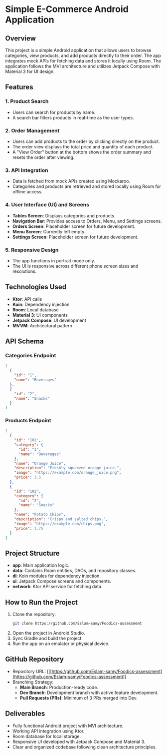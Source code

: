 # Simple E-Commerce Android Application

## Overview
This project is a simple Android application that allows users to browse categories, view products, and add products directly to their order. The app integrates mock APIs for fetching data and stores it locally using Room. The application follows the MVI architecture and utilizes Jetpack Compose with Material 3 for UI design.

## Features
### 1. Product Search
- Users can search for products by name.
- A search bar filters products in real-time as the user types.

### 2. Order Management
- Users can add products to the order by clicking directly on the product.
- The order view displays the total price and quantity of each product.
- A "View Order" button at the bottom shows the order summary and resets the order after viewing.

### 3. API Integration
- Data is fetched from mock APIs created using Mockaroo.
- Categories and products are retrieved and stored locally using Room for offline access.

### 4. User Interface (UI) and Screens
- **Tables Screen**: Displays categories and products.
- **Navigation Bar**: Provides access to Orders, Menu, and Settings screens.
- **Orders Screen**: Placeholder screen for future development.
- **Menu Screen**: Currently left empty.
- **Settings Screen**: Placeholder screen for future development.

### 5. Responsive Design
- The app functions in portrait mode only.
- The UI is responsive across different phone screen sizes and resolutions.

## Technologies Used
- **Ktor**: API calls
- **Koin**: Dependency injection
- **Room**: Local database
- **Material 3**: UI components
- **Jetpack Compose**: UI development
- **MVVM**: Architectural pattern

## API Schema
### Categories Endpoint
```json
[
  {
    "id": "1",
    "name": "Beverages"
  },
  {
    "id": "2",
    "name": "Snacks"
  }
]
```

### Products Endpoint
```json
[
  {
    "id": "101",
    "category": {
      "id": "1",
      "name": "Beverages"
    },
    "name": "Orange Juice",
    "description": "Freshly squeezed orange juice.",
    "image": "https://example.com/orange_juice.png",
    "price": 3.5
  },
  {
    "id": "102",
    "category": {
      "id": "2",
      "name": "Snacks"
    },
    "name": "Potato Chips",
    "description": "Crispy and salted chips.",
    "image": "https://example.com/chips.png",
    "price": 1.75
  }
]
```

## Project Structure
- **app**: Main application logic.
- **data**: Contains Room entities, DAOs, and repository classes.
- **di**: Koin modules for dependency injection.
- **ui**: Jetpack Compose screens and components.
- **network**: Ktor API service for fetching data.

## How to Run the Project
1. Clone the repository:
   ```bash
   git clone https://github.com/Eslam-samy/Foodics-assessment
   ```
2. Open the project in Android Studio.
3. Sync Gradle and build the project.
4. Run the app on an emulator or physical device.

## GitHub Repository
- Repository URL: [[[https://github.com/Eslam-samy/Foodics-assessment](https://github.com/Eslam-samy/Foodics-assessment)]
- Branching Strategy:
  - **Main Branch**: Production-ready code.
  - **Dev Branch**: Development branch with active feature development.
  - **Pull Requests (PRs)**: Minimum of 3 PRs merged into Dev.

## Deliverables
- Fully functional Android project with MVI architecture.
- Working API integration using Ktor.
- Room database for local storage.
- Responsive UI developed with Jetpack Compose and Material 3.
- Clear and organized codebase following clean architecture principles.



